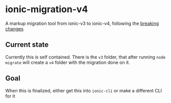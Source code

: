 # ionic-migration-v4
A markup migration tool from ionic-v3 to ionic-v4, following the [breaking changes](https://github.com/ionic-team/ionic/blob/core/packages/ionic-angular/BREAKING.md)

## Current state
Currently this is self contained. There is the `v3` folder, that after running `node migrate` will create a `v4` folder with the migration done on it.

## Goal
When this is finalized, either get this into `ionic-cli` or make a different CLI for it